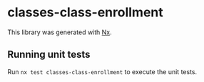 # classes-class-enrollment

This library was generated with [Nx](https://nx.dev).

## Running unit tests

Run `nx test classes-class-enrollment` to execute the unit tests.
